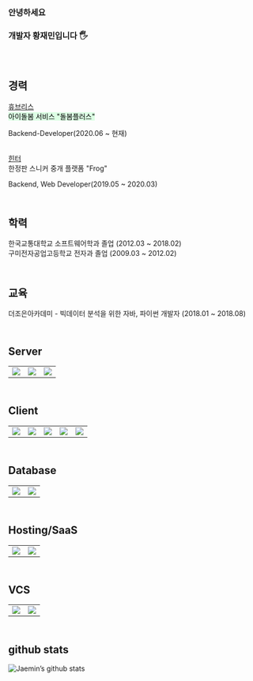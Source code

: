 ### 안녕하세요
### 개발자 황재민입니다 🖐 <br /><br /><br />


**경력**
------
[휴브리스<br/>](http://dorbom.com/main.html?undefined)
<mark style='background-color: #dcffe4'> 아이돌봄 서비스 "돌봄플러스" </mark>

Backend-Developer(2020.06 ~ 현재)


[<br/>힌터<br/>](https://frogworld.co.kr/)
한정판 스니커 중개 플랫폼 "Frog"

Backend, Web Developer(2019.05 ~ 2020.03)  




**<br/>학력**
------
한국교통대학교 소프트웨어학과 졸업 (2012.03 ~ 2018.02)                
구미전자공업고등학교 전자과 졸업 (2009.03 ~ 2012.02)  


**<br/>교육**
------
더조은아카데미 - 빅데이터 분석을 위한 자바, 파이썬 개발자 (2018.01 ~ 2018.08)  



## <br/>Server
<table>
  <tr>
    <td valign="top"><img src="https://img.shields.io/badge/php-%23777BB4.svg?&style=for-the-badge&logo=php&logoColor=white"/></td>
    <td valign="top"><img src="https://img.shields.io/badge/java-%23ED8B00.svg?&style=for-the-badge&logo=java&logoColor=white"/></td>
    <td valign="top"><img src="https://img.shields.io/badge/spring%20-%236DB33F.svg?&style=for-the-badge&logo=spring&logoColor=white"/></td>
  </tr>
</table>


## <br/>Client
<table>
  <tr>
    <td valign="top"><img src="https://img.shields.io/badge/javascript%20-%23323330.svg?&style=for-the-badge&logo=javascript&logoColor=%23F7DF1E"/></td>
    <td valign="top"><img src="https://img.shields.io/badge/dart-%230175C2.svg?&style=for-the-badge&logo=dart&logoColor=white"/></td>
    <td valign="top"><img src="https://img.shields.io/badge/react%20-%2320232a.svg?&style=for-the-badge&logo=react&logoColor=%2361DAFB"/></td>
    <td valign="top"><img src="https://img.shields.io/badge/vuejs%20-%2335495e.svg?&style=for-the-badge&logo=vue.js&logoColor=%234FC08D"/></td>
    <td valign="top"><img src="https://img.shields.io/badge/Flutter%20-%2302569B.svg?&style=for-the-badge&logo=Flutter&logoColor=white" /></td>
  </tr>
</table>


## <br/>Database
<table>
  <tr>
    <td valign="top"><img src="https://img.shields.io/badge/mysql-%2300f.svg?&style=for-the-badge&logo=mysql&logoColor=white"/></td>
    <td valign="top"><img src ="https://img.shields.io/badge/MongoDB-%234ea94b.svg?&style=for-the-badge&logo=mongodb&logoColor=white"/></td>
  </tr>
</table>


## <br/>Hosting/SaaS
<table>
  <tr>
    <td valign="top"><img src="https://img.shields.io/badge/AWS%20-%23FF9900.svg?&style=for-the-badge&logo=amazon-aws&logoColor=white"/></td>
    <td valign="top"><img src="https://img.shields.io/badge/firebase%20-%23039BE5.svg?&style=for-the-badge&logo=firebase"/></td>
  </tr>
</table>


## <br/>VCS
<table>
  <tr>
    <td valign="top"><img src="https://img.shields.io/badge/git%20-%23F05033.svg?&style=for-the-badge&logo=git&logoColor=white"/></td>
    <td valign="top"><img src="https://img.shields.io/badge/bitbucket%20-%230047B3.svg?&style=for-the-badge&logo=bitbucket&logoColor=white"/></td>
  </tr>
</table>


## <br/>github stats
![Jaemin’s github stats](https://github-readme-stats.vercel.app/api?username=jaemin-hwang&show_icons=true&theme=radical&count_private=true)




